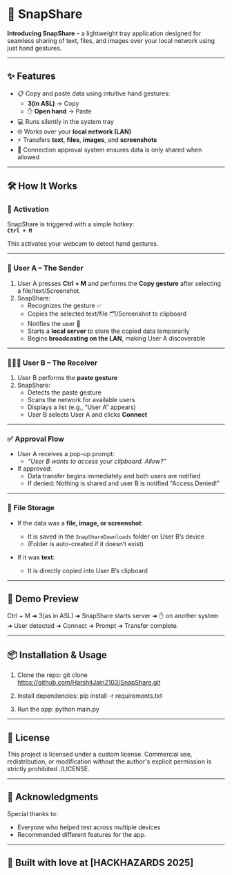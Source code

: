 # 🚀 SnapShare

**Introducing SnapShare** – a lightweight tray application designed for seamless sharing of text, files, and images over your local network using just hand gestures.

---

## ✨ Features

- 📋 Copy and paste data using intuitive hand gestures:
  - **3(in ASL)** → Copy  
  - ✋ **Open hand** → Paste  
- 💻 Runs silently in the system tray  
- 🌐 Works over your **local network (LAN)**  
- ⚡ Transfers **text**, **files**, **images**, and **screenshots**  
- 🔐 Connection approval system ensures data is only shared when allowed  

---

## 🛠 How It Works

### 🔑 Activation

SnapShare is triggered with a simple hotkey:  
**`Ctrl + M`**

This activates your webcam to detect hand gestures.

---

### 👤 User A – The Sender

1. User A presses **Ctrl + M** and performs the **Copy gesture** after selecting a file/text/Screenshot.
2. SnapShare:
   - Recognizes the gesture ✅  
   - Copies the selected text/file 🗂️/Screenshot to clipboard  
   - Notifies the user 📣  
   - Starts a **local server** to store the copied data temporarily  
   - Begins **broadcasting on the LAN**, making User A discoverable

---

### 🧑‍🤝‍🧑 User B – The Receiver

1. User B performs the **paste gesture**
2. SnapShare:
   - Detects the paste gesture  
   - Scans the network for available users  
   - Displays a list (e.g., “User A” appears)
   - User B selects User A and clicks **Connect**

---

### ✅ Approval Flow

- User A receives a pop-up prompt:
  - _“User B wants to access your clipboard. Allow?”_
- If approved:
  - Data transfer begins immediately and both users are notified
  - If denied: Nothing is shared and user B is notified "Access Denied!"

---

### 📂 File Storage

- If the data was a **file, image, or screenshot**:
  - It is saved in the `SnapShareDownloads` folder on User B’s device  
  - (Folder is auto-created if it doesn’t exist)

- If it was **text**:
  - It is directly copied into User B’s clipboard

---

## 📸 Demo Preview

Ctrl + M ➜ 3(as in ASL) ➜ SnapShare starts server ➜ ✋ on another system ➜ User detected ➜ Connect ➜ Prompt ➜ Transfer complete.

---

## 📦 Installation & Usage

1. Clone the repo:
  git clone https://github.com/HarshitJain2103/SnapShare.git
  
2. Install dependencies:
  pip install -r requirements.txt

4. Run the app:
   python main.py

---

## 📜 License

This project is licensed under a custom license. Commercial use, redistribution, or modification without the author's explicit permission is strictly prohibited ./LICENSE.

---

## 🙌 Acknowledgments

Special thanks to: 
- Everyone who helped test across multiple devices  
- Recommended different features for the app.
---

## 🤖 Built with love at [HACKHAZARDS 2025]

